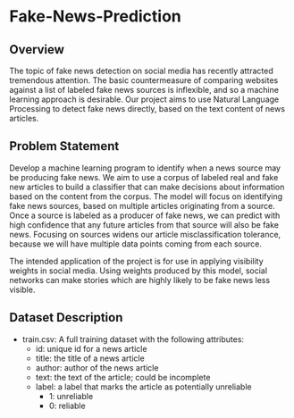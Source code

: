 # Fake-News-Prediction
## Overview
The topic of fake news detection on social media has recently attracted tremendous attention. The basic countermeasure 
of comparing websites against a list of labeled fake news sources is inflexible, and so a machine learning approach is 
desirable. Our project aims to use Natural Language Processing to detect fake news directly, based on the text content of news articles.

## Problem Statement
Develop a machine learning program to identify when a news source may be producing fake news. We aim to use a corpus of 
labeled real and fake new articles to build a classifier that can make decisions about information based on the content 
from the corpus. The model will focus on identifying fake news sources, based on multiple articles originating from a source. 
Once a source is labeled as a producer of fake news, we can predict with high confidence that any future articles from that 
source will also be fake news. Focusing on sources widens our article misclassification tolerance, because we will have 
multiple data points coming from each source.

The intended application of the project is for use in applying visibility weights in social media. 
Using weights produced by this model, social networks can make stories which are highly likely to be fake news less visible.

## Dataset Description

* train.csv: A full training dataset with the following attributes:
  * id: unique id for a news article
  * title: the title of a news article
  * author: author of the news article
  * text: the text of the article; could be incomplete
  * label: a label that marks the article as potentially unreliable
    * 1: unreliable
    * 0: reliable
